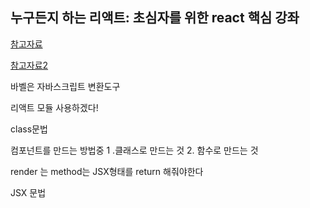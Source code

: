 

## 누구든지 하는 리액트: 초심자를 위한 react 핵심 강좌

[참고자료](https://velopert.com/3613)

[참고자료2](https://react-anyone.vlpt.us/)

바벨은 자바스크립트 변환도구



리액트 모듈 사용하겠다!

class문법 

컴포넌트를 만드는 방법중 1 .클래스로 만드는 것 2. 함수로 만드는 것

render 는 method는 JSX형태를 return 해줘야한다



JSX 문법

 